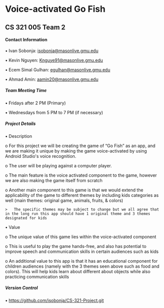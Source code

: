 # Voice-activated Go Fish
## CS 321 005 Team 2

#### Contact Information

•	Ivan Sobonja: isobonja@masonlive.gmu.edu

•	Kevin Nguyen: Knguye91@masonlive.gmu.edu

•	Ecem Simal Gulhan: egulhan@masonlive.gmu.edu

•	Ahmad Amin: aamin20@masonlive.gmu.edu

##### Team Meeting Time


•	Fridays after 2 PM (Primary)

•	Wednesdays from 5 PM to 7 PM (if necessary)

##### Project Details


•	Description

  o	For this project we will be creating the game of “Go Fish” as an app, and we are making it unique by making the game voice-activated by using Android Studio's voice recognition.

  o	The user will be playing against a computer player.

  o	The main feature is the voice activated component to the game, however we are also making the game itself from scratch

  o	Another main component to this game is that we would extend the applicability of the game to different themes by including kids categories as well (main themes: original game, animals, fruits, & colors)

    >	The specific themes may be subject to change but we all agree that in the long run this app should have 1 original theme and 3 themes designated for kids

•	Value

  o	The unique value of this game lies within the voice-activated component

  o	This is useful to play the game hands-free, and also has potential to improve speech and communication skills in certain audiences such as kids

  o	An additional value to this app is that it has an educational component for children audiences (namely with the 3 themes seen above such as food and colors). This will help kids learn about different about objects while also practicing communication skills


##### Version Control

•	https://github.com/isobonja/CS-321-Project.git

